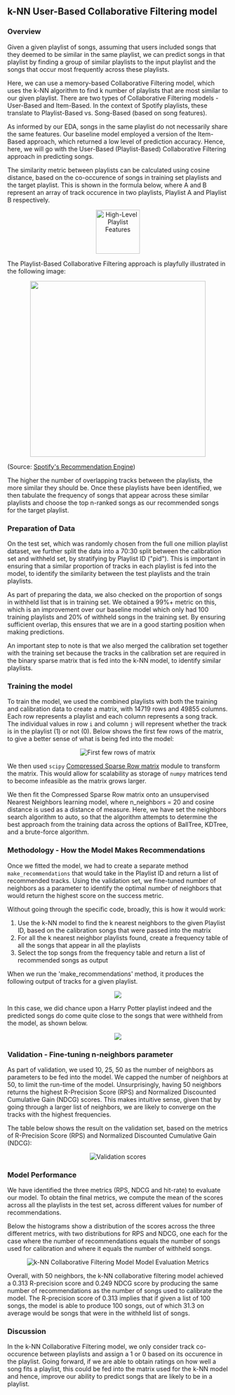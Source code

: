 ## k-NN User-Based Collaborative Filtering model

### Overview

Given a given playlist of songs, assuming that users included songs that they deemed to be similar in the same playlist, we can predict songs in that playlist by finding a group of similar playlists to the input playlist and the songs that occur most frequently across these playlists.

Here, we can use a memory-based Collaborative Filtering model, which uses the k-NN algorithm to find k number of playlists that are most similar to our given playlist. There are two types of Collaborative Filtering models - User-Based and Item-Based. In the context of Spotify playlists, these translate to Playlist-Based vs. Song-Based (based on song features).

As informed by our EDA, songs in the same playlist do not necessarily share the same features. Our baseline model employed a version of the Item-Based approach, which returned a low level of prediction accuracy. Hence, here, we will go with the User-Based (Playlist-Based) Collaborative Filtering approach in predicting songs.

The similarity metric between playlists can be calculated using cosine distance, based on the co-occurence of songs in training set playlists and the target playlist. This is shown in the formula below, where A and B represent an array of track occurence in two playlists, Playlist A and Playlist B respectively.

<p align="center">
<img src="https://raw.githubusercontent.com/not-a-hot-dog/spotify_project/gh-pages/_images/cosine_similarity.png" title="High-Level Playlist Features" height="100"/>
</p>

The Playlist-Based Collaborative Filtering approach is playfully illustrated in the following image: 

<p align="center">
<img src="https://miro.medium.com/max/600/0*naixmLXwQl6lmdpt" height="400"/>
</p>

(Source: [Spotify's Recommendation Engine](https://medium.com/datadriveninvestor/behind-spotify-recommendation-engine-a9b5a27a935))

The higher the number of overlapping tracks between the playlists, the more similar they should be. Once these playlists have been identified, we then tabulate the frequency of songs that appear across these similar playlists and choose the top n-ranked songs as our recommended songs for the target playlist.

### Preparation of Data

On the test set, which was randomly chosen from the full one million playlist dataset, we further split the data into a 70:30 split between the calibration set and withheld set, by stratifying by Playlist ID ("pid"). This is important in ensuring that a similar proportion of tracks in each playlist is fed into the model, to identify the similarity between the test playlists and the train playlists.

As part of preparing the data, we also checked on the proportion of songs in withheld list that is in training set. We obtained a 99%+ metric on this, which is an improvement over our baseline model which only had 100 training playlists and 20% of withheld songs in the training set. By ensuring sufficient overlap, this ensures that we are in a good starting position when making predictions.

An important step to note is that we also merged the calibration set together with the training set because the tracks in the calibration set are required in the binary sparse matrix that is fed into the k-NN model, to identify similar playlists.

### Training the model

To train the model, we used the combined playlists with both the training and calibration data to create a matrix, with 14719 rows and 49855 columns. Each row represents a playlist and each column represents a song track. The individual values in row `i` and column `j` will represent whether the track is in the playlist (1) or not (0). Below shows the first few rows of the matrix, to give a better sense of what is being fed into the model:

<p align="center">
<img src="https://raw.githubusercontent.com/not-a-hot-dog/spotify_project/gh-pages/_images/sample_matrix.PNG" title="First few rows of matrix">
</p>

We then used `scipy` [Compressed Sparse Row matrix](https://docs.scipy.org/doc/scipy/reference/generated/scipy.sparse.csr_matrix.html) module to transform the matrix. This would allow for scalability as storage of `numpy` matrices tend to become infeasible as the matrix grows larger. 

We then fit the Compressed Sparse Row matrix onto an unsupervised Nearest Neighbors learning model, where n_neighbors = 20 and cosine distance is used as a distance of measure. Here, we have set the neighbors search algorithm to auto, so that the algorithm attempts to determine the best approach from the training data across the options of BallTree, KDTree, and a brute-force algorithm.

### Methodology - How the Model Makes Recommendations

Once we fitted the model, we had to create a separate method `make_recommendations` that would take in the Playlist ID and return a list of recommended tracks. Using the validation set, we fine-tuned number of neighbors as a parameter to identify the optimal number of neighbors that would return the highest score on the success metric. 

Without going through the specific code, broadly, this is how it would work:
1. Use the k-NN model to find the k nearest neighbors to the given Playlist ID, based on the calibration songs that were passed into the matrix
2. For all the k nearest neighbor playlists found, create a frequency table of all the songs that appear in all the playlists
3. Select the top songs from the frequency table and return a list of recommended songs as output

When we run the 'make_recommendations' method, it produces the following output of tracks for a given playlist. 

<p align="center">
<img src="https://raw.githubusercontent.com/not-a-hot-dog/spotify_project/gh-pages/_images/Sample playlist_predicted.PNG">
</p>

In this case, we did chance upon a Harry Potter playlist indeed and the predicted songs do come quite close to the songs that were withheld from the model, as shown below.

<p align="center">
<img src="https://raw.githubusercontent.com/not-a-hot-dog/spotify_project/gh-pages/_images/Sample playlist_withheld.PNG">
</p>
 
### Validation - Fine-tuning n-neighbors parameter

As part of validation, we used 10, 25, 50 as the number of neighbors as parameters to be fed into the model. We capped the number of neighbors at 50, to limit the run-time of the model. Unsurprisingly, having 50 neighbors returns the highest R-Precision Score (RPS) and Normalized Discounted Cumulative Gain (NDCG) scores. This makes intuitive sense, given that by going through a larger list of neighbors, we are likely to converge on the tracks with the highest frequencies.

The table below shows the result on the validation set, based on the metrics of R-Precision Score (RPS) and Normalized Discounted Cumulative Gain (NDCG):

<p align="center">
<img src="https://raw.githubusercontent.com/not-a-hot-dog/spotify_project/gh-pages/_images/Validation.PNG" title="Validation scores"/>
</p>

### Model Performance

We have identified the three metrics (RPS, NDCG and hit-rate) to evaluate our model. To obtain the final metrics, we compute the mean of the scores across all the playlists in the test set, across different values for number of recommendations.

Below the histograms show a distribution of the scores across the three different metrics, with two distributions for RPS and NDCG, one each for the case where the number of recommendations equals the number of songs used for calibration and where it equals the number of withheld songs.

<p align="center">
<img src="https://raw.githubusercontent.com/not-a-hot-dog/spotify_project/gh-pages/_images/performance_metrics.png" title="k-NN Collaborative Filtering Model Model Evaluation Metrics"/>
</p>

Overall, with 50 neighbors, the k-NN collaborative filtering model achieved a 0.313 R-precision score and 0.249 NDCG score by producing the same number of recommendations as the number of songs used to calibrate the model. The R-precision score of 0.313 implies that if given a list of 100 songs, the model is able to produce 100 songs, out of which 31.3 on average would be songs that were in the withheld list of songs.

### Discussion

In the k-NN Collaborative Filtering model, we only consider track co-occurence between playlists and assign a 1 or 0 based on its occurence in the playlist. Going forward, if we are able to obtain ratings on how well a song fits a playlist, this could be fed into the matrix used for the k-NN model and hence, improve our ability to predict songs that are likely to be in a playlist.
